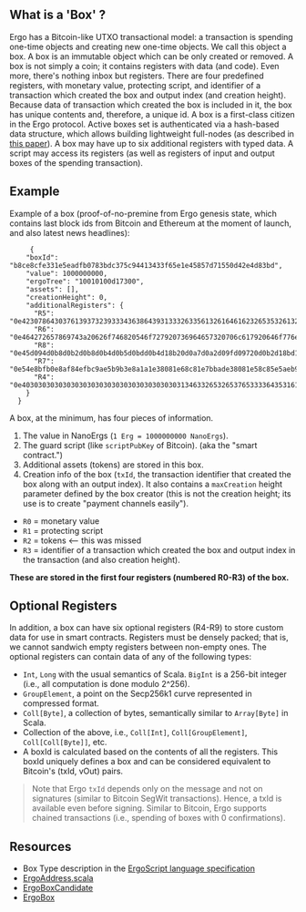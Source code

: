 ## What is a 'Box' ? 

Ergo has a Bitcoin-like UTXO transactional model: a transaction is spending one-time objects and creating new one-time objects. We call this object a box. A box is an immutable object which can be only created or removed. A box is not simply a coin; it contains registers with data (and code). Even more, there's nothing inbox but registers. There are four predefined registers, with monetary value, protecting script, and identifier of a transaction which created the box and output index (and creation height). Because data of transaction which created the box is included in it, the box has unique contents and, therefore, a unique id. A box is a first-class citizen in the Ergo protocol. Active boxes set is authenticated via a hash-based data structure, which allows building lightweight full-nodes (as described in [this paper](https://eprint.iacr.org/2016/994)). A box may have up to six additional registers with typed data. A script may access its registers (as well as registers of input and output boxes of the spending transaction).

## Example

Example of a box (proof-of-no-premine from Ergo genesis state, which contains last block ids from Bitcoin and Ethereum at the moment of launch, and also latest news headlines):
```
     {
    "boxId": "b8ce8cfe331e5eadfb0783bdc375c94413433f65e1e45857d71550d42e4d83bd",
    "value": 1000000000,
    "ergoTree": "10010100d17300",
    "assets": [],
    "creationHeight": 0,
    "additionalRegisters": {
      "R5": "0e42307864303761393732393334363864393133326335613261646162326535326132333030396536373938363038653437623064323632336337653365393233343633",
      "R6": "0e464272657869743a20626f746820546f727920736964657320706c617920646f776e207269736b206f66206e6f2d6465616c20616674657220627573696e65737320616c61726d",
      "R8": "0e45d094d0b8d0b2d0b8d0b4d0b5d0bdd0b4d18b20d0a7d0a2d09fd09720d0b2d18bd180d0b0d181d182d183d18220d0bdd0b02033332520d0bdd0b020d0b0d0bad186d0b8d18e",
      "R7": "0e54e8bfb0e8af84efbc9ae5b9b3e8a1a1e38081e68c81e7bbade38081e58c85e5aeb9e28094e28094e696b0e697b6e4bba3e5ba94e5afb9e585a8e79083e58c96e68c91e68898e79a84e4b8ade59bbde4b98be98193",
      "R4": "0e4030303030303030303030303030303030303031346332653265376533336435316165376536366636636362363934326333343337313237623336633333373437"
    }
  }
```

A box, at the minimum, has four pieces of information.

1. The value in NanoErgs (`1 Erg = 1000000000 NanoErgs`).
2. The guard script (like `scriptPubKey` of Bitcoin). (aka the "smart contract.")
3. Additional assets (tokens) are stored in this box.
4. Creation info of the box (`txId`, the transaction identifier that created the box along with an output index). It also contains a `maxCreation` height parameter defined by the box creator (this is not the creation height; its use is to create "payment channels easily").

- `R0` = monetary value
- `R1` = protecting script
- `R2` = tokens <— this was missed
- `R3` = identifier of a transaction which created the box and output index in the transaction (and also creation height).

**These are stored in the first four registers (numbered R0-R3) of the box.**

## Optional Registers 

In addition, a box can have six optional registers (R4-R9) to store custom data for use in smart contracts. Registers must be densely packed; that is, we cannot sandwich empty registers between non-empty ones. The optional registers can contain data of any of the following types:

- `Int`, `Long` with the usual semantics of Scala.
`BigInt` is a 256-bit integer (i.e., all computation is done modulo 2^256).
- `GroupElement`, a point on the Secp256k1 curve represented in compressed format.
- `Coll[Byte]`, a collection of bytes, semantically similar to `Array[Byte]` in Scala.
- Collection of the above, i.e., `Coll[Int]`, `Coll[GroupElement]`, `Coll[Coll[Byte]]`, etc.
- A boxId is calculated based on the contents of all the registers. This boxId uniquely defines a box and can be considered equivalent to Bitcoin's (txId, vOut) pairs.

>Note that Ergo `txId` depends only on the message and not on signatures (similar to Bitcoin SegWit transactions). Hence, a txId is available even before signing. Similar to Bitcoin, Ergo supports chained transactions (i.e., spending of boxes with 0 confirmations).


## Resources

- Box Type description in the [ErgoScript language specification](https://github.com/ScorexFoundation/sigmastate-interpreter/blob/develop/docs/LangSpec.md#box-type)
- [ErgoAddress.scala](https://github.com/ScorexFoundation/sigmastate-interpreter/blob/ec71a6f988f7412bc36199f46e7ad8db643478c7/sigmastate/src/main/scala/org/ergoplatform/ErgoAddress.scala)
- [ErgoBoxCandidate](https://github.com/ScorexFoundation/sigmastate-interpreter/blob/develop/sigmastate/src/main/scala/org/ergoplatform/ErgoBoxCandidate.scala#L24-L43)
- [ErgoBox](https://github.com/ScorexFoundation/sigmastate-interpreter/blob/develop/sigmastate/src/main/scala/org/ergoplatform/ErgoBox.scala#L22-L59)